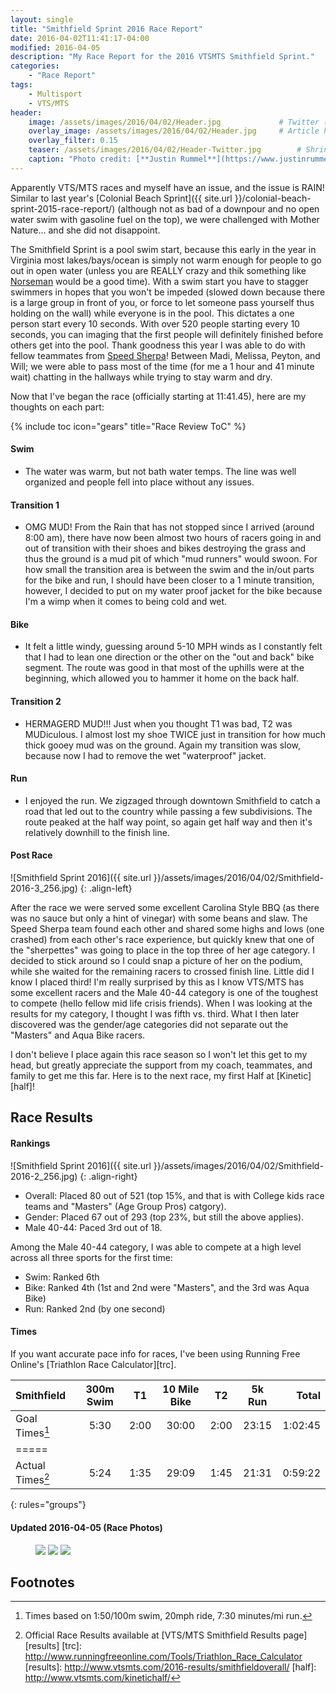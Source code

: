 ```yaml
---
layout: single
title: "Smithfield Sprint 2016 Race Report"
date: 2016-04-02T11:41:17-04:00
modified: 2016-04-05
description: "My Race Report for the 2016 VTSMTS Smithfield Sprint." 	# For Twitter, not the Title
categories:
    - "Race Report"
tags:
    - Multisport
    - VTS/MTS
header:
    image: /assets/images/2016/04/02/Header.jpg				# Twitter (use 'teaser')
    overlay_image: /assets/images/2016/04/02/Header.jpg		# Article header at 2048x768
    overlay_filter: 0.15
    teaser: /assets/images/2016/04/02/Header-Twitter.jpg 		# Shrink image to 575 width
    caption: "Photo credit: [**Justin Rummel**](https://www.justinrummel.com)"
---
```


Apparently VTS/MTS races and myself have an issue, and the issue is RAIN!  Similar to last year's [Colonial Beach Sprint]({{ site.url }}/colonial-beach-sprint-2015-race-report/) (although not as bad of a downpour and no open water swim with gasoline fuel on the top), we were challenged with Mother Nature... and she did not disappoint.

The Smithfield Sprint is a pool swim start, because this early in the year in Virginia most lakes/bays/ocean is simply not warm enough for people to go out in open water (unless you are REALLY crazy and thik something like [Norseman][norseman] would be a good time).  With a swim start you have to stagger swimmers in hopes that you won't be impeded (slowed down because there is a large group in front of you, or force to let someone pass yourself thus holding on the wall) while everyone is in the pool.  This dictates a one person start every 10 seconds.  With over 520 people starting every 10 seconds, you can imaging that the first people will definitely finished before others get into the pool.  Thank goodness this year I was able to do with fellow teammates from [Speed Sherpa][sherpa]!  Between Madi, Melissa, Peyton, and Will; we were able to pass most of the time (for me a 1 hour and 41 minute wait) chatting in the hallways while trying to stay warm and dry.

Now that I've began the race (officially starting at 11:41.45), here are my thoughts on each part:

{% include toc icon="gears" title="Race Review ToC" %}

#### Swim

- The water was warm, but not bath water temps.  The line was well organized and people fell into place without any issues.

#### Transition 1

- OMG MUD!  From the Rain that has not stopped since I arrived (around 8:00 am), there have now been almost two hours of racers going in and out of transition with their shoes and bikes destroying the grass and thus the ground is a mud pit of which "mud runners" would swoon.  For how small the transition area is between the swim and the in/out parts for the bike and run, I should have been closer to a 1 minute transition, however, I decided to put on my water proof jacket for the bike because I'm a wimp when it comes to being cold and wet.

#### Bike

- It felt a little windy, guessing around 5-10 MPH winds as I constantly felt that I had to lean one direction or the other on the "out and back" bike segment.  The route was good in that most of the uphills were at the beginning, which allowed you to hammer it home on the back half.

#### Transition 2

- HERMAGERD MUD!!!  Just when you thought T1 was bad, T2 was MUDiculous.  I almost lost my shoe TWICE just in transition for how much thick gooey mud was on the ground.  Again my transition was slow, because now I had to remove the wet "waterproof" jacket.

#### Run

- I enjoyed the run.  We zigzaged through downtown Smithfield to catch a road that led out to the country while passing a few subdivisions.  The route peaked at the half way point, so again get half way and then it's relatively downhill to the finish line.

#### Post Race

![Smithfield Sprint 2016]({{ site.url }}/assets/images/2016/04/02/Smithfield-2016-3_256.jpg)
{: .align-left}

After the race we were served some excellent Carolina Style BBQ (as there was no sauce but only a hint of vinegar) with some beans and slaw.  The Speed Sherpa team found each other and shared some highs and lows (one crashed) from each other's race experience, but quickly knew that one of the "sherpettes" was going to place in the top three of her age category.  I decided to stick around so I could snap a picture of her on the podium, while she waited for the remaining racers to crossed finish line.  Little did I know I placed third!  I'm really surprised by this as I know VTS/MTS has some excellent racers and the Male 40-44 category is one of the toughest to compete (hello fellow mid life crisis friends).  When I was looking at the results for my category, I thought I was fifth vs. third.  What I then later discovered was the gender/age categories did not separate out the "Masters" and Aqua Bike racers.

I don't believe I place again this race season so I won't let this get to my head, but greatly appreciate the support from my coach, teammates, and family to get me this far.  Here is to the next race, my first Half at [Kinetic][half]!

Race Results
---

#### Rankings

![Smithfield Sprint 2016]({{ site.url }}/assets/images/2016/04/02/Smithfield-2016-2_256.jpg)
{: .align-right}

- Overall: Placed 80 out of 521 (top 15%, and that is with College kids race teams and "Masters" (Age Group Pros) catgory).
- Gender: Placed 67 out of 293 (top 23%, but still the above applies).
- Male 40-44: Paced 3rd out of 18.

Among the Male 40-44 category, I was able to compete at a high level across all three sports for the first time:

- Swim: Ranked 6th
- Bike: Ranked 4th (1st and 2nd were "Masters", and the 3rd was Aqua Bike)
- Run: Ranked 2nd (by one second)

#### Times

If you want accurate pace info for races, I've been using Running Free Online's [Triathlon Race Calculator][trc].

| Smithfield         | 300m Swim | T1   | 10 Mile Bike  | T2   | 5k Run   | Total   |
|:-------------------|:---------:|:----:|:-------------:|:----:|:--------:|--------:|
| Goal Times[^1]     | 5:30      | 2:00 | 30:00         | 2:00 | 23:15    | 1:02:45 |
|=====
| Actual Times[^2]   | 5:24      | 1:35 | 29:09         | 1:45 | 21:31    | 0:59:22 |
{: rules="groups"}

#### Updated 2016-04-05 (Race Photos)

<figure class="third">
<a href="{{ site.url }}/assets/images/2016/04/05/SMI_S1321_800.jpg"><img src="{{ site.url }}/assets/images/2016/04/05/SMI_S1321_256.jpg" /></a>
<a href="{{ site.url }}/assets/images/2016/04/05/SMI_B2587_800.jpg"><img src="{{ site.url }}/assets/images/2016/04/05/SMI_B2587_256.jpg" /></a>
<a href="{{ site.url }}/assets/images/2016/04/05/SMI_R3582_800.jpg"><img src="{{ site.url }}/assets/images/2016/04/05/SMI_R3582_256.jpg" /></a>
</figure>

Footnotes
---

[norseman]: http://nxtri.com
[sherpa]: http://www.speedsherpa.com
[^1]: Times based on 1:50/100m swim, 20mph ride, 7:30 minutes/mi run.
[^2]: Official Race Results available at [VTS/MTS Smithfield Results page][results]
[trc]: http://www.runningfreeonline.com/Tools/Triathlon_Race_Calculator
[results]: http://www.vtsmts.com/2016-results/smithfieldoverall/
[half]: http://www.vtsmts.com/kinetichalf/
